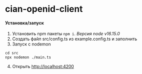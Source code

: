 # cian-openid-client

#### Установка/запуск

1. Установить npm пакеты `npm i`. _Версия node v16.15.0_
2. Создать файл src/config.ts из example.config.ts и заполнить
3. Запуск с nodemon

```
cd src
npx nodemon ./main.ts
```

4. Открыть [http://localhost:4200](http://localhost:4200/cian?cian_house_id=zhk-dlya-nastya)

